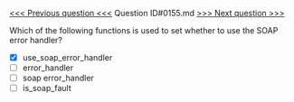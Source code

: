 [<<< Previous question <<<](0154.md)  Question ID#0155.md  [>>> Next question >>>](0156.md) 

Which of the following functions is used to set whether to use the SOAP error handler?

- [x] use_soap_error_handler
- [ ] error_handler
- [ ] soap error_handler
- [ ] is_soap_fault
